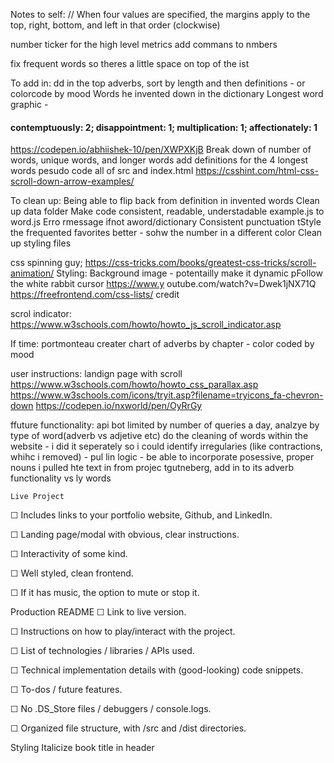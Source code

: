 Notes to self:
// When four values are specified, the margins apply to the top, right, bottom, and left in that order (clockwise)


number ticker for the high level metrics
add commans to nmbers

fix frequent words so theres a little space on top of the ist

To add in:
dd in the top adverbs, sort by length and then definitions - or colorcode by mood
Words he invented down in the dictionary
Longest word graphic -   <h4>contemptuously: 2; disappointment: 1; multiplication: 1; affectionately: 1</h4> https://codepen.io/abhiishek-10/pen/XWPXKjB
Break down of number of words, unique words, and longer words
add definitions for the 4 longest words
pesudo code all of src and index.html
https://csshint.com/html-css-scroll-down-arrow-examples/

To clean up:
Being able to flip back from definition in invented words
Clean up data folder
Make code consistent, readable, understadable
example.js to word.js
Erro rmessage ifnot aword/dictionary
Consistent punctuation
tStyle the frequented favorites better - sohw the number in a different color
Clean up styling files

css spinning guy; https://css-tricks.com/books/greatest-css-tricks/scroll-animation/
Styling:
Background image - potentailly make it dynamic
pFollow the white rabbit cursor https://www.y outube.com/watch?v=Dwek1jNX71Q
 https://freefrontend.com/css-lists/ credit


scrol indicator: https://www.w3schools.com/howto/howto_js_scroll_indicator.asp

If time:
portmonteau creater
chart of adverbs by chapter - color coded by mood

user instructions: landign page with scroll
https://www.w3schools.com/howto/howto_css_parallax.asp
https://www.w3schools.com/icons/tryit.asp?filename=tryicons_fa-chevron-down
https://codepen.io/nxworld/pen/OyRrGy

ffuture functionality:
api bot limited by number of queries a day, analzye by type of word(adverb vs adjetive etc)
do the cleaning of words within the website - i did it seperately so i could identify irregularies (like contractions, whihc i removed) - pul lin logic - be able to incorporate posessive, proper nouns
i pulled hte text in from projec tgutneberg, add in to its 
adverb functionality vs ly words


    Live Project
☐ Includes links to your portfolio website, Github, and LinkedIn.

☐ Landing page/modal with obvious, clear instructions.

☐ Interactivity of some kind.

☐ Well styled, clean frontend.

☐ If it has music, the option to mute or stop it.

Production README
☐ Link to live version.

☐ Instructions on how to play/interact with the project.

☐ List of technologies / libraries / APIs used.

☐ Technical implementation details with (good-looking) code snippets.

☐ To-dos / future features.

☐ No .DS_Store files / debuggers / console.logs.

☐ Organized file structure, with /src and /dist directories.



Styling
Italicize book title in header
